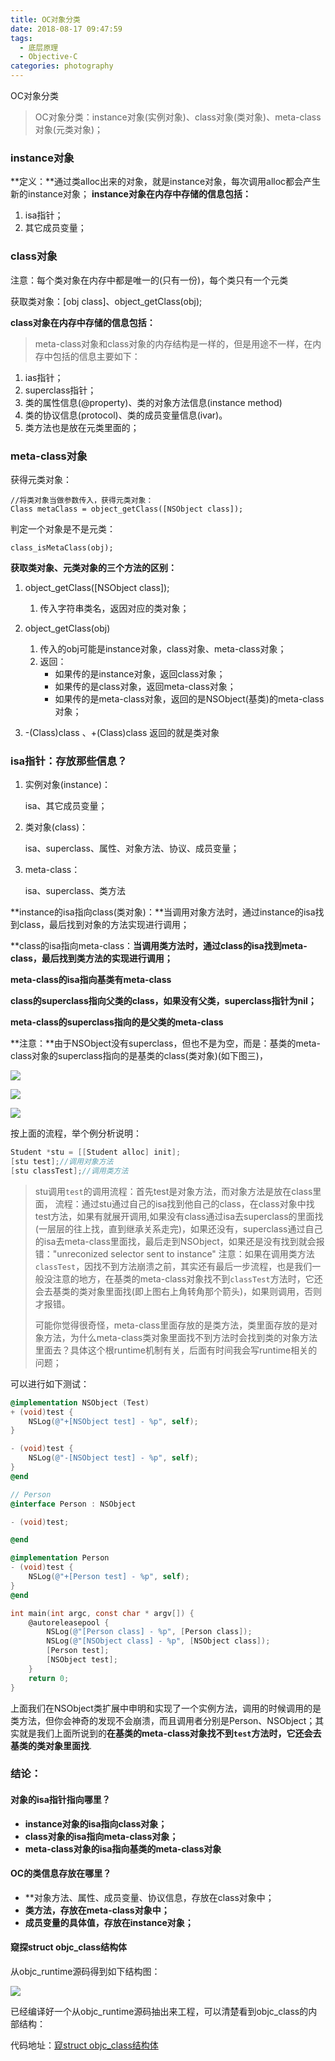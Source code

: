 ```yaml
---
title: OC对象分类
date: 2018-08-17 09:47:59
tags: 
  - 底层原理
  - Objective-C
categories: photography
---
```

OC对象分类
> OC对象分类：instance对象(实例对象)、class对象(类对象)、meta-class对象(元类对象)；

### instance对象
**定义：**通过类alloc出来的对象，就是instance对象，每次调用alloc都会产生新的instance对象；
**instance对象在内存中存储的信息包括：**
1. isa指针；
2. 其它成员变量；




### class对象
注意：每个类对象在内存中都是唯一的(只有一份)，每个类只有一个元类

获取类对象：[obj class]、object_getClass(obj);

**class对象在内存中存储的信息包括：**

> meta-class对象和class对象的内存结构是一样的，但是用途不一样，在内存中包括的信息主要如下：

1. ias指针；
2. superclass指针；
3. 类的属性信息(@property)、类的对象方法信息(instance method)
4. 类的协议信息(protocol)、类的成员变量信息(ivar)。
5. 类方法也是放在元类里面的；


### meta-class对象
获得元类对象：

```
//将类对象当做参数传入，获得元类对象：
Class metaClass = object_getClass([NSObject class]);
```

判定一个对象是不是元类：

```
class_isMetaClass(obj);
```

**获取类对象、元类对象的三个方法的区别：**

1. object_getClass([NSObject class]);
   1. 传入字符串类名，返因对应的类对象；

2. object_getClass(obj)
   1. 传入的obj可能是instance对象，class对象、meta-class对象；
   2. 返回：
      * 如果传的是instance对象，返回class对象；
      * 如果传的是class对象，返回meta-class对象；
      * 如果传的是meta-class对象，返回的是NSObject(基类)的meta-class对象；

3. -(Class)class 、+(Class)class
   返回的就是类对象

### isa指针：存放那些信息？

1. 实例对象(instance)：

   isa、其它成员变量；

2. 类对象(class)：

   isa、superclass、属性、对象方法、协议、成员变量；

3. meta-class：

   isa、superclass、类方法

**instance的isa指向class(类对象)：**当调用对象方法时，通过instance的isa找到class，最后找到对象的方法实现进行调用；

**class的isa指向meta-class：**当调用类方法时，通过class的isa找到meta-class，最后找到类方法的实现进行调用；**

**meta-class的isa指向基类有meta-class**

**class的superclass指向父类的class，如果没有父类，superclass指针为nil；**

**meta-class的superclass指向的是父类的meta-class**

**注意：**由于NSObject没有superclass，但也不是为空，而是：基类的meta-class对象的superclass指向的是基类的class(类对象)(如下图三)，

![](https://blogimage-1257063273.cos.ap-guangzhou.myqcloud.com/20180731212009.png)

![](https://blogimage-1257063273.cos.ap-guangzhou.myqcloud.com/20180731212009.png)

![](http://pbflin9sq.bkt.clouddn.com/20180801204622.png)

按上面的流程，举个例分析说明：

```objective-c
Student *stu = [[Student alloc] init];
[stu test];//调用对象方法
[stu classTest];//调用类方法
```

> stu调用`test`的调用流程：首先test是对象方法，而对象方法是放在class里面，
> 流程：通过stu通过自己的isa找到他自己的class，在class对象中找test方法，如果有就展开调用,如果没有class通过isa去superclass的里面找(一层层的往上找，直到继承关系走完)，如果还没有，superclass通过自己的isa去meta-class里面找，最后走到NSObject，如果还是没有找到就会报错："unreconized selector sent to instance"
> 注意：如果在调用类方法`classTest`，因找不到方法崩溃之前，其实还有最后一步流程，也是我们一般没注意的地方，在基类的meta-class对象找不到`classTest`方法时，它还会去基类的类对象里面找(即上图右上角转角那个箭头)，如果则调用，否则才报错。
>
> 可能你觉得很奇怪，meta-class里面存放的是类方法，类里面存放的是对象方法，为什么meta-class类对象里面找不到方法时会找到类的对象方法里面去？具体这个根runtime机制有关，后面有时间我会写runtime相关的问题；

可以进行如下测试：

```objective-c
@implementation NSObject (Test)
+ (void)test {
    NSLog(@"+[NSObject test] - %p", self);
}

- (void)test {
    NSLog(@"-[NSObject test] - %p", self);
}
@end

// Person
@interface Person : NSObject

- (void)test;

@end

@implementation Person
- (void)test {
    NSLog(@"+[Person test] - %p", self);
}
@end

int main(int argc, const char * argv[]) {
    @autoreleasepool {
        NSLog(@"[Person class] - %p", [Person class]);
        NSLog(@"[NSObject class] - %p", [NSObject class]);
        [Person test];
        [NSObject test];
    }
    return 0;
}
```

上面我们在NSObject类扩展中申明和实现了一个实例方法，调用的时候调用的是类方法，但你会神奇的发现不会崩溃，而且调用者分别是Person、NSObject；其实就是我们上面所说到的**在基类的meta-class对象找不到`test`方法时，它还会去基类的类对象里面找**.

### 结论：

#### 对象的isa指针指向哪里？

* **instance对象的isa指向class对象；**
* **class对象的isa指向meta-class对象；**
* **meta-class对象的isa指向基类的meta-class对象**

#### OC的类信息存放在哪里？

* **对象方法、属性、成员变量、协议信息，存放在class对象中；
* **类方法，存放在meta-class对象中；**
* **成员变量的具体值，存放在instance对象；**

#### 窥探struct objc_class结构体

从objc_runtime源码得到如下结构图：

![](https://blogimage-1257063273.cos.ap-guangzhou.myqcloud.com/20180801223018.png)

已经编译好一个从objc_runtime源码抽出来工程，可以清楚看到objc_class的内部结构：

代码地址：[窥struct objc_class结构体](https://github.com/nenhall/struct-objc_class)